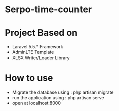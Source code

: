 # Serpo-time-counter
# Project Based on
- Laravel 5.5.* Framework
- AdminLTE Template
- XLSX Writer/Loader Library
# How to use
- Migrate the database using : php artisan migrate
- run the application using : php artisan serve
- open at localhost:8000
